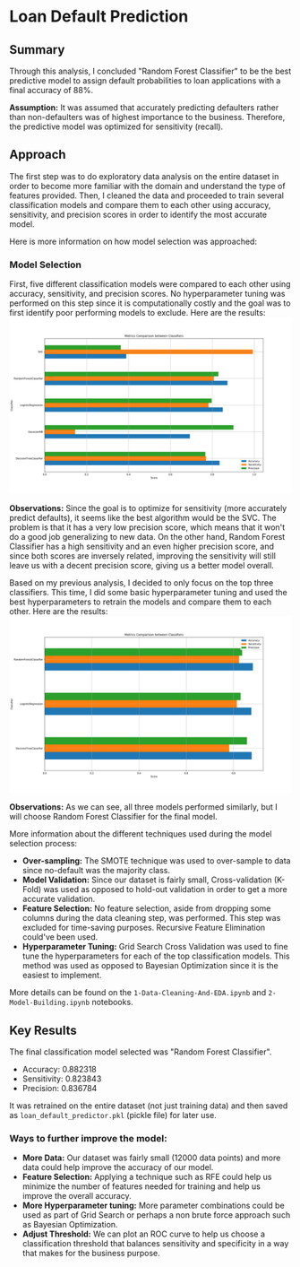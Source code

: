 # Loan Default Prediction

## Summary
Through this analysis, I concluded "Random Forest Classifier" to be the best predictive model to assign default probabilities to loan applications with a final accuracy of 88%.

**Assumption:** It was assumed that accurately predicting defaulters rather than non-defaulters was of highest importance to the business. Therefore, the predictive model was optimized for sensitivity (recall).

## Approach
The first step was to do exploratory data analysis on the entire dataset in order to become more familiar with the domain and understand the type of features provided.
Then, I cleaned the data and proceeded to train several classification models and compare them to each other using accuracy, sensitivity, and precision scores in order to identify the most accurate model.

Here is more information on how model selection was approached:

### Model Selection

First, five different classification models were compared to each other using accuracy, sensitivity, and precision scores. No hyperparameter tuning was performed on this step since it is computationally costly and the goal was to first identify poor performing models to exclude. Here are the results:
<img src="Plots/class_comp.png">

**Observations:** Since the goal is to optimize for sensitivity (more accurately predict defaults), it seems like the best algorithm would be the SVC. The problem is that it has a very low precision score, which means that it won't do a good job generalizing to new data. On the other hand, Random Forest Classifier has a high sensitivity and an even higher precision score, and since both scores are inversely related, improving the sensitivity will still leave us with a decent precision score, giving us a better model overall.

Based on my previous analysis, I decided to only focus on the top three classifiers. This time, I did some basic hyperparameter tuning and used the best hyperparameters to retrain the models and compare them to each other. Here are the results:
<img src="Plots/class_comp_tuned.png">

**Observations:** As we can see, all three models performed similarly, but I will choose Random Forest Classifier for the final model.

More information about the different techniques used during the model selection process:

* **Over-sampling:** The SMOTE technique was used to over-sample to data since no-default was the majority class.
* **Model Validation:** Since our dataset is fairly small, Cross-validation (K-Fold) was used as opposed to hold-out validation in order to get a more accurate validation.
* **Feature Selection:** No feature selection, aside from dropping some columns during the data cleaning step, was performed. This step was excluded for time-saving purposes. Recursive Feature Elimination could've been used.
* **Hyperparameter Tuning:** Grid Search Cross Validation was used to fine tune the hyperparameters for each of the top classification models. This method was used as opposed to Bayesian Optimization since it is the easiest to implement. 

More details can be found on the `1-Data-Cleaning-And-EDA.ipynb` and `2-Model-Building.ipynb` notebooks.

## Key Results

The final classification model selected was "Random Forest Classifier". 

* Accuracy: 0.882318
* Sensitivity: 0.823843
* Precision: 0.836784

It was retrained on the entire dataset (not just training data) and then saved as `loan_default_predictor.pkl` (pickle file) for later use.

### Ways to further improve the model:
* **More Data:** Our dataset was fairly small (12000 data points) and more data could help improve the accuracy of our model.
* **Feature Selection:** Applying a technique such as RFE could help us minimize the number of features needed for training and help us improve the overall accuracy.
* **More Hyperparameter tuning:** More parameter combinations could be used as part of Grid Search or perhaps a non brute force approach such as Bayesian Optimization.  
* **Adjust Threshold:** We can plot an ROC curve to help us choose a classification threshold that balances sensitivity and specificity in a way that makes for the business purpose.
